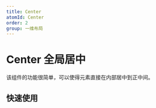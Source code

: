 ```yaml
---
title: Center
atomId: Center
order: 2
group: 一维布局
---
```


# Center 全局居中

该组件的功能很简单，可以使得元素直接在内部居中到正中间。

## 快速使用

<code src="../demos/Center.tsx"></code>
